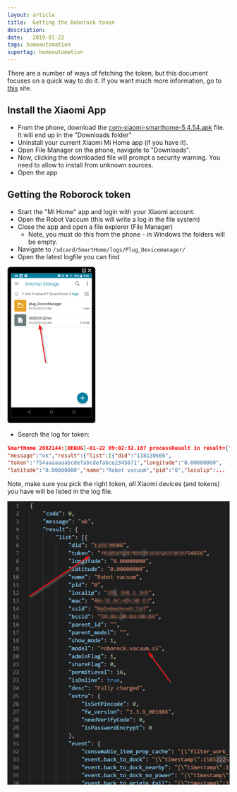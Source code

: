 ```yaml
---
layout: article
title:  Getting the Roborock token
description: 
date:   2019-01-22
tags: homeautomation
supertag: homeautomation
---
```


There are a number of ways of fetching the token, but this document focuses on a quick way to do it. If you want much more information, go to [this](https://github.com/Maxmudjon/com.xiaomi-miio/blob/master/docs/obtain_token.md) site.

## Install the Xiaomi App

* From the phone, download the [com-xiaomi-smarthome-5.4.54.apk](https://android-apk.org/com.xiaomi.smarthome/43397902-mi-home/) file. It will end up in the "Downloads folder"
* Uninstall your current Xiaomi Mi Home app (if you have it).
* Open File Manager on the phone, navigate to "Downloads".
* Now, clicking the downloaded file will prompt a security warning. You need to allow to install from unknown sources.
* Open the app

## Getting the Roborock token

* Start the "Mi Home" app and login with your Xiaomi account.
* Open the Robot Vaccum (this will write a log in the file system)
* Close the app and open a file explorer (File Manager)
  * Note, you must do this from the phone - in Windows the folders will be empty.
* Navigate to ```/sdcard/SmartHome/logs/Plug_Devicemanager/```
* Open the latest logfile you can find

![Screenshot from phone](2020-01-22-09-10-29.png)

* Search the log for token:

```JSON
SmartHome 2082144:[DEBUG]-01-22 09:02:32.187 processResult in result={"code":0,
"message":"ok","result":{"list":[{"did":"118130606",
"token":"754aaaaaaabcdefabcdefabce2345671","longitude":"0.00000000",
"latitude":"0.00000000","name":"Robot vacuum","pid":"0","localip":...
```

Note, make sure you pick the right token, *all* Xiaomi devices (and tokens) you have will be listed in the log file.

![screenshot](2020-03-26-15-27-48.png)
